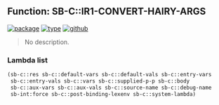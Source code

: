 ## Function: SB-C::IR1-CONVERT-HAIRY-ARGS
[![package](https://img.shields.io/badge/Package-SB--C-5f9ea0.svg?style=social&colorA=999999)](../) [![type](https://img.shields.io/badge/Type-Function-5f9ea0.svg?style=social&colorA=999999)](../#function) [![github](https://img.shields.io/badge/GitHub-View_the_source-5f9ea0.svg?style=social&colorA=999999&logo=github)](https://github.com/sbcl/sbcl/blob/master/src/compiler/ir1tran-lambda.lisp/) 

> No description.

### Lambda list
```cl
(sb-c::res sb-c::default-vars sb-c::default-vals sb-c::entry-vars
 sb-c::entry-vals sb-c::vars sb-c::supplied-p-p sb-c::body
 sb-c::aux-vars sb-c::aux-vals sb-c::source-name sb-c::debug-name
 sb-int:force sb-c::post-binding-lexenv sb-c::system-lambda)
```
